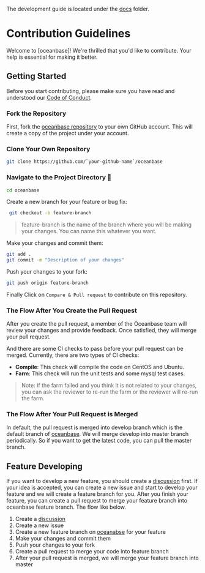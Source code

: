 The development guide is located under the [docs](docs/README.md) folder.

# Contribution Guidelines

Welcome to [oceanbase]! We're thrilled that you'd like to contribute. Your help is essential for making it better.

## Getting Started

Before you start contributing, please make sure you have read and understood our [Code of Conduct](CODE_OF_CONDUCT.md).

### Fork the Repository

First, fork the [oceanbase repository](https://github.com/oceanbase/oceanbase) to your own GitHub account. This will create a copy of the project under your account.


### Clone Your Own Repository
```bash
git clone https://github.com/`your-github-name`/oceanbase
```
### Navigate to the Project Directory 📁
```bash
cd oceanbase
```
Create a new branch for your feature or bug fix:
```bash
 git checkout -b feature-branch
```

> feature-branch is the name of the branch where you will be making your changes. You can name this whatever you want.

Make your changes and commit them:
```bash
git add .
git commit -m "Description of your changes"
```
Push your changes to your fork:
```bash
git push origin feature-branch
```
Finally Click on `Compare & Pull request` to contribute on this repository.

### The Flow After You Create the Pull Request
After you create the pull request, a member of the Oceanbase team will review your changes and provide feedback. Once satisfied, they will merge your pull request.

And there are some CI checks to pass before your pull request can be merged. Currently, there are two types of CI checks:
- **Compile**: This check will compile the code on CentOS and Ubuntu.
- **Farm**: This check will run the unit tests and some mysql test cases.

> Note: If the farm failed and you think it is not related to your changes, you can ask the reviewer to re-run the farm or the reviewer will re-run the farm.

### The Flow After Your Pull Request is Merged
In default, the pull request is merged into develop branch which is the default branch of [oceanbase](https://github.com/oceanbase/oceanabse). We will merge develop into master branch periodically. So if you want to get the latest code, you can pull the master branch.

## Feature Developing
If you want to develop a new feature, you should create a [discussion](https://github.com/oceanbase/oceanbase/discussions/new/choose) first. If your idea is accepted, you can create a new issue and start to develop your feature and we will create a feature branch for you. After you finish your feature, you can create a pull request to merge your feature branch into oceanbase feature branch. The flow like below.

1. Create a [discussion](https://github.com/oceanbase/oceanbase/discussions/new/choose)
2. Create a new issue
3. Create a new feature branch on [oceanabse](https://github.com/oceanbase/oceanbase) for your feature
4. Make your changes and commit them
5. Push your changes to your fork
6. Create a pull request to merge your code into feature branch
7. After your pull request is merged, we will merge your feature branch into master

